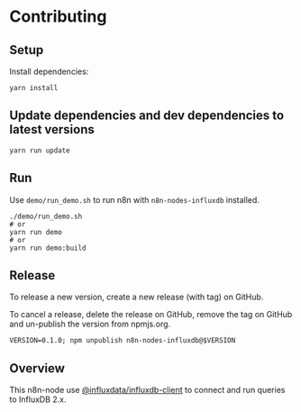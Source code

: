 # Contributing

## Setup

Install dependencies:

```shell
yarn install
```

## Update dependencies and dev dependencies to latest versions

```shell
yarn run update
```

## Run

Use `demo/run_demo.sh` to run n8n with `n8n-nodes-influxdb` installed.

```shell
./demo/run_demo.sh
# or
yarn run demo
# or
yarn run demo:build
```

## Release

To release a new version, create a new release (with tag) on GitHub.

To cancel a release, delete the release on GitHub, remove the tag on GitHub and un-publish the version from npmjs.org.

```shell
VERSION=0.1.0; npm unpublish n8n-nodes-influxdb@$VERSION
```

## Overview

This n8n-node use [@influxdata/influxdb-client](https://github.com/influxdata/influxdb-client-js) to connect and run
queries to InfluxDB 2.x.

